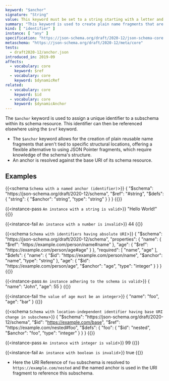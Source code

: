 ```yaml
---
keyword: "$anchor"
signature: "String"
value: This keyword must be set to a string starting with a letter and containing letters, digits, hyphens, underscores, colons, or periods
summary: "This keyword is used to create plain name fragments that are not tied to any particular structural location for referencing purposes, which are taken into consideration for static referencing."
kind: [ "identifier" ]
instance: [ "any" ]
specification: "https://json-schema.org/draft/2020-12/json-schema-core.html#section-8.2.2"
metaschema: "https://json-schema.org/draft/2020-12/meta/core"
tests:
  - draft2020-12/anchor.json
introduced_in: 2019-09
affects:
  - vocabulary: core
    keyword: $ref
  - vocabulary: core
    keyword: $dynamicRef
related:
  - vocabulary: core
    keyword: $id
  - vocabulary: core
    keyword: $dynamicAnchor
---
```


The `$anchor` keyword is used to assign a unique identifier to a subschema within its schema resource. This identifier can then be referenced elsewhere using the `$ref` keyword.

* The `$anchor` keyword allows for the creation of plain reusable name fragments that aren't tied to specific structural locations, offering a flexible alternative to using JSON Pointer fragments, which require knowledge of the schema's structure.
* An anchor is resolved against the base URI of its schema resource.

## Examples

{{<schema `Schema with a named anchor (identifier)`>}}
{
  "$schema": "https://json-schema.org/draft/2020-12/schema",
  "$ref": "#string",
  "$defs": {
    "string": {
      "$anchor": "string",
      "type": "string"
    }
  }
}
{{</schema>}}

{{<instance-pass `An instance with a string is valid`>}}
"Hello World!"
{{</instance-pass>}}

{{<instance-fail `An instance with a number is invalid`>}}
44
{{</instance-fail>}}

{{<schema `Schema with identifiers having absolute URI`>}}
{
  "$schema": "https://json-schema.org/draft/2020-12/schema",
  "properties": {
    "name": { "$ref": "https://example.com/person/name#name" },
    "age": { "$ref": "https://example.com/person/age#age" }
  },
  "required": [ "name", "age" ],
  "$defs": {
    "name": {
      "$id": "https://example.com/person/name",
      "$anchor": "name",
      "type": "string"
    },
    "age": {
      "$id": "https://example.com/person/age",
      "$anchor": "age",
      "type": "integer"
    }
  }
}
{{</schema>}}

{{<instance-pass `An instance adhering to the schema is valid`>}}
{
  "name": "John",
  "age": 55
}
{{</instance-pass>}}

{{<instance-fail `The value of age must be an integer`>}}
{
  "name": "foo",
  "age": "bar"
}
{{</instance-fail>}}

{{<schema `Schema with location-independent identifier having base URI change in subschema`>}}
{
  "$schema": "https://json-schema.org/draft/2020-12/schema",
  "$id": "https://example.com/base",
  "$ref": "https://example.com/nested#foo",
  "$defs": {
    "foo": {
      "$id": "nested",
      "$anchor": "foo",
      "type": "integer"
    }
  }
}
{{</schema>}}

{{<instance-pass `An instance with integer is valid`>}}
99
{{</instance-pass>}}

{{<instance-fail `An instance with boolean is invalid`>}}
true
{{</instance-fail>}}
- Here the URI Reference of `foo` subschema is resolved to `https://example.com/nested` and the named anchor is used in the URI fragment to reference this subschema.

